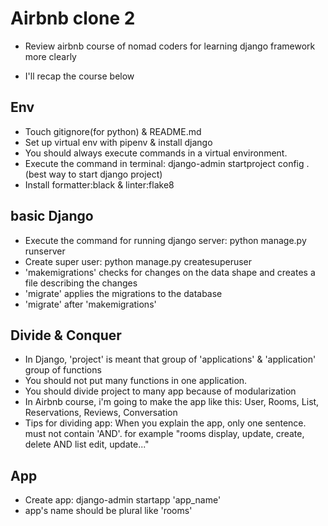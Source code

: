 # Airbnb clone 2
- Review airbnb course of nomad coders for learning django framework more clearly

- I'll recap the course below

## Env
- Touch gitignore(for python) & README.md
- Set up virtual env with pipenv & install django
- You should always execute commands in a virtual environment. 
- Execute the command in terminal: django-admin startproject config .
(best way to start django project)
- Install formatter:black & linter:flake8

## basic Django
- Execute the command for running django server: python manage.py runserver
- Create super user: python manage.py createsuperuser
- 'makemigrations' checks for changes on the data shape and creates a file describing the changes
- 'migrate' applies the migrations to the database 
- 'migrate' after 'makemigrations'

## Divide & Conquer
- In Django, 'project' is meant that group of 'applications'
& 'application' group of functions
- You should not put many functions in one application.
- You should divide project to many app because of modularization
- In Airbnb course, i'm going to make the app like this: User, Rooms, List, Reservations, Reviews, Conversation
- Tips for dividing app: When you explain the app, only one sentence. must not contain 'AND'. for example "rooms display, update, create, delete AND list edit, update..."

## App
- Create app: django-admin startapp 'app_name'
- app's name should be plural like 'rooms'

